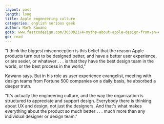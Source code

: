 ```yaml
---
layout: post
length: long
title: Apple engeneering culture
categories: english serious geek
author: Mark Kawano
goto: www.fastcodesign.com/3030923/4-myths-about-apple-design-from-an-ex-apple-designer
go: read
---
```

"I think the biggest misconception is this belief that the reason Apple products turn out to be designed better, and have a better user experience, or are sexier, or whatever . . . is that they have the best design team in the world, or the best process in the world,"

Kawano says. But in his role as user experience evangelist, meeting with design teams from Fortune 500 companies on a daily basis, he absorbed a deeper truth.

"It's actually the engineering culture, and the way the organization is structured to appreciate and support design. Everybody there is thinking about UX and design, not just the designers. And that's what makes everything about the product so much better . . . much more than any individual designer or design team."
